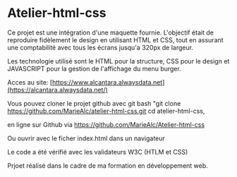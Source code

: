 # Atelier-html-css
Ce projet est une intégration d'une maquette fournie. L'objectif était de reproduire fidèlement le design en utilisant HTML et CSS, tout en assurant une comptabilité avec tous les écrans jusqu'a 320px de largeur.

Les technologie utilisé sont le HTML pour la structure, CSS pour le design et JAVASCRIPT pour la gestion de l'affichage du menu burger.

Acces au site:
[https://www.alcantara.alwaysdata.net](https://alcantara.alwaysdata.net/)

Vous pouvez cloner le projet github avec git bash 
"git clone https://github.com/MarieAlc/atelier-html-css.git
cd atelier-html-css, 

en ligne sur Github via https://github.com/MarieAlc/Atelier-html-css

Ou ouvrir avec le ficher index.html dans un navigateur 

Le code a été vérifié avec les validateurs W3C (HTLM et CSS)

Prjoet réalisé dans le cadre de ma formation en développement web.
